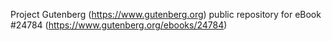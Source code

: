 Project Gutenberg (https://www.gutenberg.org) public repository for eBook #24784 (https://www.gutenberg.org/ebooks/24784)
